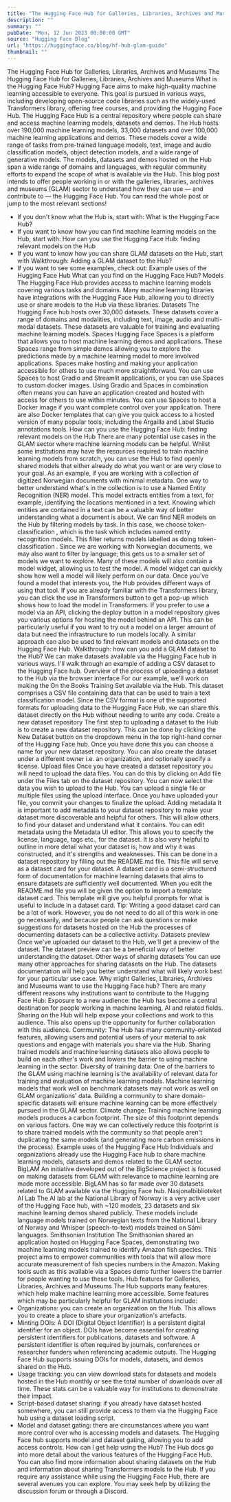 ```yaml
---
title: "The Hugging Face Hub for Galleries, Libraries, Archives and Museums"
description: ""
summary: ""
pubDate: "Mon, 12 Jun 2023 00:00:00 GMT"
source: "Hugging Face Blog"
url: "https://huggingface.co/blog/hf-hub-glam-guide"
thumbnail: ""
---
```


The Hugging Face Hub for Galleries, Libraries, Archives and Museums
The Hugging Face Hub for Galleries, Libraries, Archives and Museums
What is the Hugging Face Hub?
Hugging Face aims to make high-quality machine learning accessible to everyone. This goal is pursued in various ways, including developing open-source code libraries such as the widely-used Transformers library, offering free courses, and providing the Hugging Face Hub.
The Hugging Face Hub is a central repository where people can share and access machine learning models, datasets and demos. The Hub hosts over 190,000 machine learning models, 33,000 datasets and over 100,000 machine learning applications and demos. These models cover a wide range of tasks from pre-trained language models, text, image and audio classification models, object detection models, and a wide range of generative models.
The models, datasets and demos hosted on the Hub span a wide range of domains and languages, with regular community efforts to expand the scope of what is available via the Hub. This blog post intends to offer people working in or with the galleries, libraries, archives and museums (GLAM) sector to understand how they can use — and contribute to — the Hugging Face Hub.
You can read the whole post or jump to the most relevant sections!
- If you don't know what the Hub is, start with: What is the Hugging Face Hub?
- If you want to know how you can find machine learning models on the Hub, start with: How can you use the Hugging Face Hub: finding relevant models on the Hub
- If you want to know how you can share GLAM datasets on the Hub, start with Walkthrough: Adding a GLAM dataset to the Hub?
- If you want to see some examples, check out: Example uses of the Hugging Face Hub
What can you find on the Hugging Face Hub?
Models
The Hugging Face Hub provides access to machine learning models covering various tasks and domains. Many machine learning libraries have integrations with the Hugging Face Hub, allowing you to directly use or share models to the Hub via these libraries.
Datasets
The Hugging Face hub hosts over 30,000 datasets. These datasets cover a range of domains and modalities, including text, image, audio and multi-modal datasets. These datasets are valuable for training and evaluating machine learning models.
Spaces
Hugging Face Spaces is a platform that allows you to host machine learning demos and applications. These Spaces range from simple demos allowing you to explore the predictions made by a machine learning model to more involved applications.
Spaces make hosting and making your application accessible for others to use much more straightforward. You can use Spaces to host Gradio and Streamlit applications, or you can use Spaces to custom docker images. Using Gradio and Spaces in combination often means you can have an application created and hosted with access for others to use within minutes. You can use Spaces to host a Docker image if you want complete control over your application. There are also Docker templates that can give you quick access to a hosted version of many popular tools, including the Argailla and Label Studio annotations tools.
How can you use the Hugging Face Hub: finding relevant models on the Hub
There are many potential use cases in the GLAM sector where machine learning models can be helpful. Whilst some institutions may have the resources required to train machine learning models from scratch, you can use the Hub to find openly shared models that either already do what you want or are very close to your goal.
As an example, if you are working with a collection of digitized Norwegian documents with minimal metadata. One way to better understand what's in the collection is to use a Named Entity Recognition (NER) model. This model extracts entities from a text, for example, identifying the locations mentioned in a text. Knowing which entities are contained in a text can be a valuable way of better understanding what a document is about.
We can find NER models on the Hub by filtering models by task. In this case, we choose token-classification
, which is the task which includes named entity recognition models. This filter returns models labelled as doing token-classification
. Since we are working with Norwegian documents, we may also want to filter by language; this gets us to a smaller set of models we want to explore. Many of these models will also contain a model widget, allowing us to test the model.
A model widget can quickly show how well a model will likely perform on our data. Once you've found a model that interests you, the Hub provides different ways of using that tool. If you are already familiar with the Transformers library, you can click the use in Transformers button to get a pop-up which shows how to load the model in Transformers.
If you prefer to use a model via an API, clicking the
deploy
button in a model repository gives you various options for hosting the model behind an API. This can be particularly useful if you want to try out a model on a larger amount of data but need the infrastructure to run models locally.
A similar approach can also be used to find relevant models and datasets on the Hugging Face Hub.
Walkthrough: how can you add a GLAM dataset to the Hub?
We can make datasets available via the Hugging Face hub in various ways. I'll walk through an example of adding a CSV dataset to the Hugging Face hub.
Overview of the process of uploading a dataset to the Hub via the browser interface
For our example, we'll work on making the On the Books Training Set available via the Hub. This dataset comprises a CSV file containing data that can be used to train a text classification model. Since the CSV format is one of the supported formats for uploading data to the Hugging Face Hub, we can share this dataset directly on the Hub without needing to write any code.
Create a new dataset repository
The first step to uploading a dataset to the Hub is to create a new dataset repository. This can be done by clicking the New Dataset
button on the dropdown menu in the top right-hand corner of the Hugging Face hub.
Once you have done this you can choose a name for your new dataset repository. You can also create the dataset under a different owner i.e. an organization, and optionally specify a license.
Upload files
Once you have created a dataset repository you will need to upload the data files. You can do this by clicking on Add file
under the Files
tab on the dataset repository.
You can now select the data you wish to upload to the Hub.
You can upload a single file or multiple files using the upload interface. Once you have uploaded your file, you commit your changes to finalize the upload.
Adding metadata
It is important to add metadata to your dataset repository to make your dataset more discoverable and helpful for others. This will allow others to find your dataset and understand what it contains.
You can edit metadata using the Metadata UI
editor. This allows you to specify the license, language, tags etc., for the dataset.
It is also very helpful to outline in more detail what your dataset is, how and why it was constructed, and it's strengths and weaknesses. This can be done in a dataset repository by filling out the README.md
file. This file will serve as a dataset card for your dataset. A dataset card is a semi-structured form of documentation for machine learning datasets that aims to ensure datasets are sufficiently well documented. When you edit the README.md
file you will be given the option to import a template dataset card. This template will give you helpful prompts for what is useful to include in a dataset card.
Tip: Writing a good dataset card can be a lot of work. However, you do not need to do all of this work in one go necessarily, and because people can ask questions or make suggestions for datasets hosted on the Hub the processes of documenting datasets can be a collective activity.
Datasets preview
Once we've uploaded our dataset to the Hub, we'll get a preview of the dataset. The dataset preview can be a beneficial way of better understanding the dataset.
Other ways of sharing datasets
You can use many other approaches for sharing datasets on the Hub. The datasets documentation will help you better understand what will likely work best for your particular use case.
Why might Galleries, Libraries, Archives and Museums want to use the Hugging Face hub?
There are many different reasons why institutions want to contribute to the Hugging Face Hub:
Exposure to a new audience: the Hub has become a central destination for people working in machine learning, AI and related fields. Sharing on the Hub will help expose your collections and work to this audience. This also opens up the opportunity for further collaboration with this audience.
Community: The Hub has many community-oriented features, allowing users and potential users of your material to ask questions and engage with materials you share via the Hub. Sharing trained models and machine learning datasets also allows people to build on each other's work and lowers the barrier to using machine learning in the sector.
Diversity of training data: One of the barriers to the GLAM using machine learning is the availability of relevant data for training and evaluation of machine learning models. Machine learning models that work well on benchmark datasets may not work as well on GLAM organizations' data. Building a community to share domain-specific datasets will ensure machine learning can be more effectively pursued in the GLAM sector.
Climate change: Training machine learning models produces a carbon footprint. The size of this footprint depends on various factors. One way we can collectively reduce this footprint is to share trained models with the community so that people aren't duplicating the same models (and generating more carbon emissions in the process).
Example uses of the Hugging Face Hub
Individuals and organizations already use the Hugging Face hub to share machine learning models, datasets and demos related to the GLAM sector.
BigLAM
An initiative developed out of the BigScience project is focused on making datasets from GLAM with relevance to machine learning are made more accessible. BigLAM has so far made over 30 datasets related to GLAM available via the Hugging Face hub.
Nasjonalbiblioteket AI Lab
The AI lab at the National Library of Norway is a very active user of the Hugging Face hub, with ~120 models, 23 datasets and six machine learning demos shared publicly. These models include language models trained on Norwegian texts from the National Library of Norway and Whisper (speech-to-text) models trained on Sámi languages.
Smithsonian Institution
The Smithsonian shared an application hosted on Hugging Face Spaces, demonstrating two machine learning models trained to identify Amazon fish species. This project aims to empower communities with tools that will allow more accurate measurement of fish species numbers in the Amazon. Making tools such as this available via a Spaces demo further lowers the barrier for people wanting to use these tools.
Hub features for Galleries, Libraries, Archives and Museums
The Hub supports many features which help make machine learning more accessible. Some features which may be particularly helpful for GLAM institutions include:
- Organizations: you can create an organization on the Hub. This allows you to create a place to share your organization's artefacts.
- Minting DOIs: A DOI (Digital Object Identifier) is a persistent digital identifier for an object. DOIs have become essential for creating persistent identifiers for publications, datasets and software. A persistent identifier is often required by journals, conferences or researcher funders when referencing academic outputs. The Hugging Face Hub supports issuing DOIs for models, datasets, and demos shared on the Hub.
- Usage tracking: you can view download stats for datasets and models hosted in the Hub monthly or see the total number of downloads over all time. These stats can be a valuable way for institutions to demonstrate their impact.
- Script-based dataset sharing: if you already have dataset hosted somewhere, you can still provide access to them via the Hugging Face hub using a dataset loading script.
- Model and dataset gating: there are circumstances where you want more control over who is accessing models and datasets. The Hugging Face hub supports model and dataset gating, allowing you to add access controls.
How can I get help using the Hub?
The Hub docs go into more detail about the various features of the Hugging Face Hub. You can also find more information about sharing datasets on the Hub and information about sharing Transformers models to the Hub.
If you require any assistance while using the Hugging Face Hub, there are several avenues you can explore. You may seek help by utilizing the discussion forum or through a Discord.